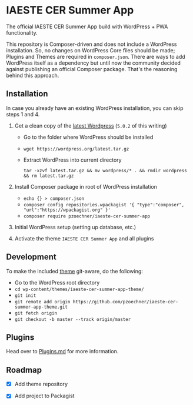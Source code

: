 # IAESTE CER Summer App
The official IAESTE CER Summer App build with WordPress + PWA functionality.

This repository is Composer-driven and does not include a WordPress installation. So, no changes on WordPress Core files should be made; Plugins and Themes are required in `composer.json`.
There are ways to add WordPress itself as a dependency but until now the community decided against publishing an official Composer package. That's the reasoning behind this approach.


## Installation
In case you already have an existing WordPress installation, you can skip steps 1 and 4.

1. Get a clean copy of the [latest Wordpress](https://codex.wordpress.org/Installing_WordPress) (`5.0.2` of this writing)
    * Go to the folder where WordPress should be installed
    * `wget https://wordpress.org/latest.tar.gz`
    * Extract WordPress into current directory
    
      `tar -xzvf latest.tar.gz && mv wordpress/* . && rmdir wordpress && rm latest.tar.gz`

2. Install Composer package in root of WordPress installation

    * `echo {} > composer.json`
    * `composer config repositories.wpackagist '{ "type":"composer", "url":"https://wpackagist.org" }'`
    * `composer require pzoechner/iaeste-cer-summer-app`

3. Initial WordPress setup (setting up database, etc.)
4. Activate the theme `IAESTE CER Summer App` and all plugins


## Development
To make the included [theme](https://github.com/pzoechner/iaeste-cer-summer-app-theme) git-aware, do the following:

* Go to the WordPress root directory
* `cd wp-content/themes/iaeste-cer-summer-app-theme/`
* `git init`
* `git remote add origin https://github.com/pzoechner/iaeste-cer-summer-app-theme.git`
* `git fetch origin`
* `git checkout -b master --track origin/master`


## Plugins
Head over to [Plugins.md](PLUGINS.md) for more information.


## Roadmap

- [x] Add theme repository
- [x] Add project to Packagist

